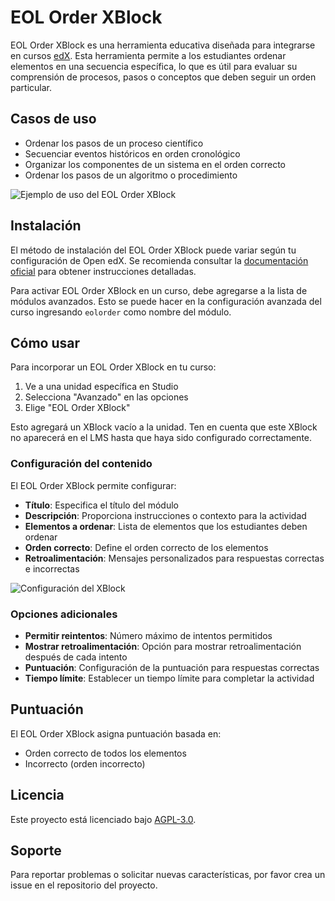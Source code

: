 # EOL Order XBlock

EOL Order XBlock es una herramienta educativa diseñada para integrarse en cursos [edX](https://www.edx.org/). Esta herramienta permite a los estudiantes ordenar elementos en una secuencia específica, lo que es útil para evaluar su comprensión de procesos, pasos o conceptos que deben seguir un orden particular.

## Casos de uso

- Ordenar los pasos de un proceso científico
- Secuenciar eventos históricos en orden cronológico
- Organizar los componentes de un sistema en el orden correcto
- Ordenar los pasos de un algoritmo o procedimiento

![Ejemplo de uso del EOL Order XBlock](docs/images/example.png)

## Instalación

El método de instalación del EOL Order XBlock puede variar según tu configuración de Open edX. Se recomienda consultar la [documentación oficial](https://edx.readthedocs.io/projects/edx-installing-configuring-and-running/en/latest/configuration/install_xblock.html) para obtener instrucciones detalladas.

Para activar EOL Order XBlock en un curso, debe agregarse a la lista de módulos avanzados. Esto se puede hacer en la configuración avanzada del curso ingresando `eolorder` como nombre del módulo.

## Cómo usar

Para incorporar un EOL Order XBlock en tu curso:

1. Ve a una unidad específica en Studio
2. Selecciona "Avanzado" en las opciones
3. Elige "EOL Order XBlock"

Esto agregará un XBlock vacío a la unidad. Ten en cuenta que este XBlock no aparecerá en el LMS hasta que haya sido configurado correctamente.

### Configuración del contenido

El EOL Order XBlock permite configurar:

- **Título**: Especifica el título del módulo
- **Descripción**: Proporciona instrucciones o contexto para la actividad
- **Elementos a ordenar**: Lista de elementos que los estudiantes deben ordenar
- **Orden correcto**: Define el orden correcto de los elementos
- **Retroalimentación**: Mensajes personalizados para respuestas correctas e incorrectas

![Configuración del XBlock](docs/images/configuration.png)

### Opciones adicionales

- **Permitir reintentos**: Número máximo de intentos permitidos
- **Mostrar retroalimentación**: Opción para mostrar retroalimentación después de cada intento
- **Puntuación**: Configuración de la puntuación para respuestas correctas
- **Tiempo límite**: Establecer un tiempo límite para completar la actividad

## Puntuación

El EOL Order XBlock asigna puntuación basada en:
- Orden correcto de todos los elementos
- Incorrecto (orden incorrecto)

## Licencia

Este proyecto está licenciado bajo [AGPL-3.0](LICENSE).

## Soporte

Para reportar problemas o solicitar nuevas características, por favor crea un issue en el repositorio del proyecto. 